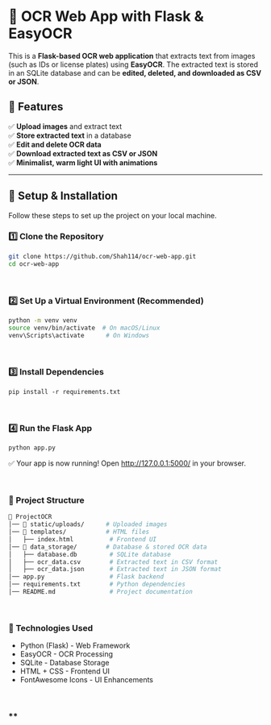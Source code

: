 # 📝 OCR Web App with Flask & EasyOCR

This is a **Flask-based OCR web application** that extracts text from images (such as IDs or license plates) using **EasyOCR**. The extracted text is stored in an SQLite database and can be **edited, deleted, and downloaded as CSV or JSON**.

## **🚀 Features**
✅ **Upload images** and extract text  
✅ **Store extracted text** in a database  
✅ **Edit and delete OCR data**  
✅ **Download extracted text as CSV or JSON**  
✅ **Minimalist, warm light UI with animations**  

---

## **📌 Setup & Installation**
Follow these steps to set up the project on your local machine.

### **1️⃣ Clone the Repository**
```bash
git clone https://github.com/Shah114/ocr-web-app.git
cd ocr-web-app
```
<br/>

### **2️⃣ Set Up a Virtual Environment (Recommended)**
```bash
python -m venv venv
source venv/bin/activate  # On macOS/Linux
venv\Scripts\activate      # On Windows
```
<br/>

### **3️⃣ Install Dependencies**
```
pip install -r requirements.txt
```
<br/>

### **4️⃣ Run the Flask App**
```bash
python app.py
```
✅ Your app is now running! Open http://127.0.0.1:5000/ in your browser.

<br/>

### **📌 Project Structure**
```bash
📂 ProjectOCR
│── 📂 static/uploads/      # Uploaded images
│── 📂 templates/           # HTML files
│   ├── index.html          # Frontend UI
│── 📂 data_storage/        # Database & stored OCR data
│   ├── database.db         # SQLite database
│   ├── ocr_data.csv        # Extracted text in CSV format
│   ├── ocr_data.json       # Extracted text in JSON format
│── app.py                  # Flask backend
│── requirements.txt        # Python dependencies
│── README.md               # Project documentation
```
<br/>

### **📌 Technologies Used**
* Python (Flask) - Web Framework
* EasyOCR - OCR Processing
* SQLite - Database Storage
* HTML + CSS - Frontend UI
* FontAwesome Icons - UI Enhancements

<br/>

### **


